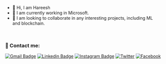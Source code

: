 - :wave: Hi, I am Hareesh
- :office: I am currently working in Microsoft.
- 👬 I am looking to collaborate in any interesting projects, including ML and blockchain.

<br/>

### 🔗 Contact me:
[![Gmail Badge](https://img.shields.io/badge/-Hareesh-D14836?logo=Gmail&logoColor=white&link=mailto:gajulapallihareesh@gmail.com)](mailto:gajulapallihareesh@gmail.com)
[![Linkedin Badge](https://img.shields.io/badge/-Hareesh-blue?logo=Linkedin&logoColor=white&link=)](https://www.linkedin.com/in/hareeshghk/)
[![Instagram Badge](https://img.shields.io/badge/-Hareesh-ac28a3?logo=instagram&logoColor=white&link=https://instagram.com/harry.ghk/)](https://www.instagram.com/harry.ghk/?hl=en)
[![Twitter](https://img.shields.io/badge/Hareesh-black.svg?logo=Twitter&logoColor=white)](https://twitter.com/harry_hareesh)
[![Facebook](https://img.shields.io/badge/Hareesh-%231DA1F2.svg?logo=Facebook&logoColor=white)](https://www.facebook.com/hareesh.ghk/)

<!---
hareeshghk/hareeshghk is a ✨ special ✨ repository because its `README.md` (this file) appears on your GitHub profile.
You can click the Preview link to take a look at your changes.
--->
